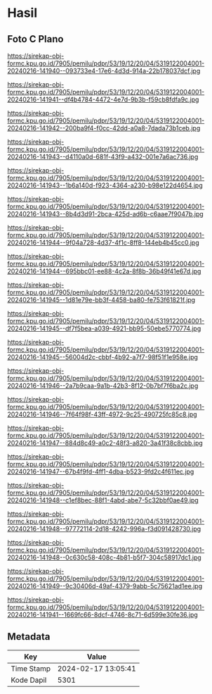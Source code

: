 # Hasil

## Foto C Plano

https://sirekap-obj-formc.kpu.go.id/7905/pemilu/pdpr/53/19/12/20/04/5319122004001-20240216-141940--093733e4-17e6-4d3d-914a-22b178037dcf.jpg

https://sirekap-obj-formc.kpu.go.id/7905/pemilu/pdpr/53/19/12/20/04/5319122004001-20240216-141941--df4b4784-4472-4e7d-9b3b-f59cb8fdfa9c.jpg

https://sirekap-obj-formc.kpu.go.id/7905/pemilu/pdpr/53/19/12/20/04/5319122004001-20240216-141942--200ba9f4-f0cc-42dd-a0a8-7dada73b1ceb.jpg

https://sirekap-obj-formc.kpu.go.id/7905/pemilu/pdpr/53/19/12/20/04/5319122004001-20240216-141943--d4110a0d-681f-43f9-a432-001e7a6ac736.jpg

https://sirekap-obj-formc.kpu.go.id/7905/pemilu/pdpr/53/19/12/20/04/5319122004001-20240216-141943--1b6a140d-f923-4364-a230-b98e122d4654.jpg

https://sirekap-obj-formc.kpu.go.id/7905/pemilu/pdpr/53/19/12/20/04/5319122004001-20240216-141943--8b4d3d91-2bca-425d-ad6b-c6aae7f9047b.jpg

https://sirekap-obj-formc.kpu.go.id/7905/pemilu/pdpr/53/19/12/20/04/5319122004001-20240216-141944--9f04a728-4d37-4f1c-8ff8-144eb4b45cc0.jpg

https://sirekap-obj-formc.kpu.go.id/7905/pemilu/pdpr/53/19/12/20/04/5319122004001-20240216-141944--695bbc01-ee88-4c2a-8f8b-36b49f41e67d.jpg

https://sirekap-obj-formc.kpu.go.id/7905/pemilu/pdpr/53/19/12/20/04/5319122004001-20240216-141945--1d81e79e-bb3f-4458-ba80-fe753f61821f.jpg

https://sirekap-obj-formc.kpu.go.id/7905/pemilu/pdpr/53/19/12/20/04/5319122004001-20240216-141945--df7f5bea-a039-4921-bb95-50ebe5770774.jpg

https://sirekap-obj-formc.kpu.go.id/7905/pemilu/pdpr/53/19/12/20/04/5319122004001-20240216-141945--56004d2c-cbbf-4b92-a7f7-98f51f1e958e.jpg

https://sirekap-obj-formc.kpu.go.id/7905/pemilu/pdpr/53/19/12/20/04/5319122004001-20240216-141946--2a7b9caa-9a1b-42b3-8f12-0b7bf7f6ba2c.jpg

https://sirekap-obj-formc.kpu.go.id/7905/pemilu/pdpr/53/19/12/20/04/5319122004001-20240216-141946--7f64f98f-43ff-4972-9c25-490725fc85c8.jpg

https://sirekap-obj-formc.kpu.go.id/7905/pemilu/pdpr/53/19/12/20/04/5319122004001-20240216-141947--884d8c49-a0c2-48f3-a820-3a41f38c8cbb.jpg

https://sirekap-obj-formc.kpu.go.id/7905/pemilu/pdpr/53/19/12/20/04/5319122004001-20240216-141947--67b4f9fd-4ff1-4dba-b523-9fd2c4f611ec.jpg

https://sirekap-obj-formc.kpu.go.id/7905/pemilu/pdpr/53/19/12/20/04/5319122004001-20240216-141948--c1ef8bec-88f1-4abd-abe7-5c32bbf0ae49.jpg

https://sirekap-obj-formc.kpu.go.id/7905/pemilu/pdpr/53/19/12/20/04/5319122004001-20240216-141948--97772114-2d18-4242-996a-f3d091428730.jpg

https://sirekap-obj-formc.kpu.go.id/7905/pemilu/pdpr/53/19/12/20/04/5319122004001-20240216-141948--0c630c58-408c-4b81-b5f7-304c58917dc1.jpg

https://sirekap-obj-formc.kpu.go.id/7905/pemilu/pdpr/53/19/12/20/04/5319122004001-20240216-141949--9c30406d-49af-4379-9abb-5c75621ad1ee.jpg

https://sirekap-obj-formc.kpu.go.id/7905/pemilu/pdpr/53/19/12/20/04/5319122004001-20240216-141941--1669fc66-8dcf-4746-8c71-6d599e30fe36.jpg


## Metadata

| Key        | Value               |
| ---------- | ------------------- |
| Time Stamp | 2024-02-17 13:05:41 |
| Kode Dapil | 5301                |



